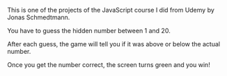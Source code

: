 This is one of the projects of the JavaScript course I did from Udemy by Jonas Schmedtmann.

You have to guess the hidden number between 1 and 20. 

After each guess, the game will tell you if it was above or below the actual number. 

Once you get the number correct, the screen turns green and you win!

